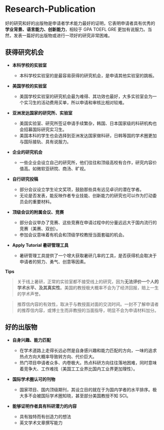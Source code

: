 # Research-Publication

好的研究和好的出版物是申请者学术能力最好的证明，它表明申请者具有优秀的 **学业背景、语言能力、创新能力**，相较于 GPA TOEFL GRE 更加有说服力。当然，发表一篇好的出版物或进行一项好的研究非常困难。

## 获得研究机会 ##

- **本科学校的实验室**
  - 本科学校实验室的是最容易获得的研究机会，是申请其他实验室的跳板。
  
- **美国学校的实验室**
  - 美国学校实验室的研究机会最为难得、其功效也最好，大多实验室会为一个实习生的活动费用买单，所以申请和审核比相对较难。
  
- **亚洲发达国家的研究所、实验室**
  - 美国实验室、研究所签证申请手续繁杂，韩国、日本国家级的科研机构也会招募国际研究实习生。
  - 美国本科的学生也会选择到亚洲发达国家做科研，日韩等国的学术圈更加与国际接轨、具有说服力。
  
- **企业的研究机会**
  - 一些企业会设立自己的研究所，他们往往和顶级高校有合作，研究内容价值高。如微软亚研院、商汤、旷视。
  
- **自行研究投稿**
  - 部分会议设立学生论文奖项，鼓励那些具有远见卓识的潜在学者。
  - 无论是否发表，能反映作者专业技能、创新能力的研究也可以作为打动委员会的重要材料。
  
- **顶级会议的附属会议、竞赛**
  - 部分会议举办了竞赛、这些竞赛在申请过程中的分量远远大于国内流行的竞赛（美赛、双创）。
  - 参加会议意味着有机会和顶级学校教授当面套磁的机会。
  
- **Apply Tutorial 暑研管理工具**
  - 暑研管理工具提供了一个增大获取暑研几率的工具，是否获得机会取决于申请者的努力、勇气、创意等因素。


**Tips**

> 关于线上暑研，正常的实验室都不接受线上的研究，因为**无法评价一个人的学术水平、及其真实性**。美国的教授极大概率不会为了经济回报，赔上一生的学术声誉。

> 推荐信内容的有效性，取决于与教授面对面的交流时间。一封不了解申请者的推荐信内容，或博士生而非教授的当面指导，明显不会为申请材料加分。

## 好的出版物 ##
- **自身兴趣、能力匹配**
  - 在学术道路上走得长远必然是自身感兴趣和能力匹配的方向，一味的追求热点方向大概率导致转方向、代价巨大。
  - 热门项目申请者众多、内卷极大。热点科研方向往往落地困难，同时意味着竞争大、工作难找（美国工工业界比国内工业界更加理性）。
  
- **国际学术圈认可的刊物**
  - 国家项目、国内顶级期刊，其设立目的就在于为国内学者的水平排序。极大多不会被国际学术圈知晓，甚至部分美国教授不知 SCI。
  
- **能够证明作者具有科研潜力的内容**
  - 具有独特而有创造力的想法
  - 英文学术文章撰写能力
